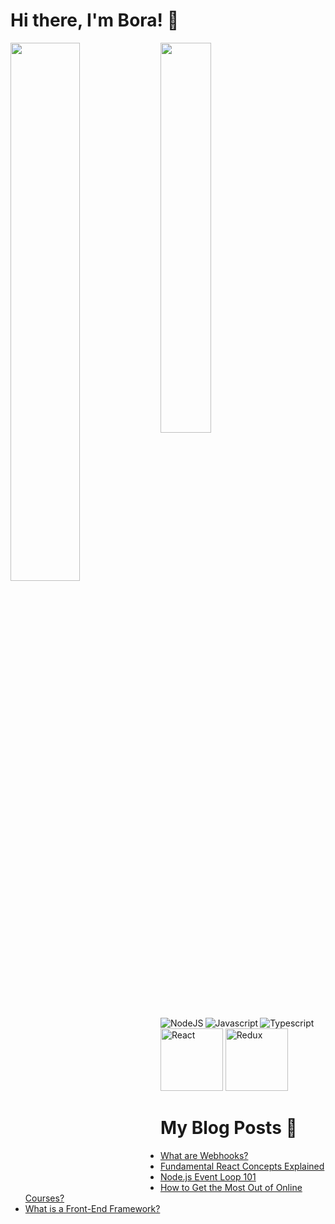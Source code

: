 # Hi there, I'm Bora! 👋

<img align='left' width='47%' src ='https://github-readme-stats.vercel.app/api?username=BraveHeart-tex&show_icons=true&theme=radical'/>
<img align='left' width='40%' src ='https://github-readme-stats.vercel.app/api/top-langs/?username=BraveHeart-tex&layout=compact'/>

<img align='left' src='https://img.shields.io/badge/node.js-6DA55F?style=for-the-badge&logo=node.js&logoColor=white' alt='NodeJS'/>
<img align='left' src='https://img.shields.io/badge/javascript-%23323330.svg?style=for-the-badge&logo=javascript&logoColor=%23F7DF1E' alt='Javascript'/>
<img src='https://img.shields.io/badge/typescript-%23007ACC.svg?style=for-the-badge&logo=typescript&logoColor=white' alt='Typescript'/>

<img src='https://img.shields.io/badge/react-%2320232a.svg?style=for-the-badge&logo=react&logoColor=%2361DAFB)'  width='100px' alt='React'/>
<img src='https://img.shields.io/badge/redux-%23593d88.svg?style=for-the-badge&logo=redux&logoColor=white'  width='100px' alt='Redux'/>

# My Blog Posts 📖

<!-- BLOG-POST-LIST:START -->
- [What are Webhooks?](https://dev.to/karaca19/what-are-webhooks-504m)
- [Fundamental React Concepts Explained](https://dev.to/karaca19/fundamental-react-concepts-explained-15m1)
- [Node.js Event Loop 101](https://dev.to/karaca19/nodejs-event-loop-101-3ma6)
- [How to Get the Most Out of Online Courses?](https://dev.to/karaca19/how-to-get-the-most-out-of-online-courses-3hjo)
- [What is a Front-End Framework?](https://dev.to/karaca19/what-is-a-front-end-framework-jo2)
<!-- BLOG-POST-LIST:END -->
